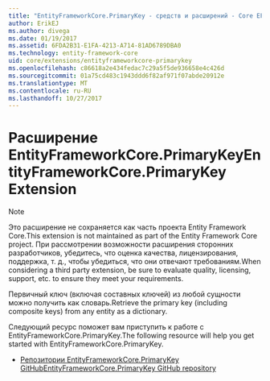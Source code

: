 ```yaml
---
title: "EntityFrameworkCore.PrimaryKey - средств и расширений - Core EF"
author: ErikEJ
ms.author: divega
ms.date: 01/19/2017
ms.assetid: 6FDA2B31-E1FA-4213-A714-81AD6789DBA0
ms.technology: entity-framework-core
uid: core/extensions/entityframeworkcore-primarykey
ms.openlocfilehash: c86618a2e434fedac7c29a5f5de936658e4c426d
ms.sourcegitcommit: 01a75cd483c1943ddd6f82af971f07abde20912e
ms.translationtype: MT
ms.contentlocale: ru-RU
ms.lasthandoff: 10/27/2017
---
```

# <a name="entityframeworkcoreprimarykey-extension"></a><span data-ttu-id="8e781-102">Расширение EntityFrameworkCore.PrimaryKey</span><span class="sxs-lookup"><span data-stu-id="8e781-102">EntityFrameworkCore.PrimaryKey Extension</span></span>

> [!NOTE]  
> <span data-ttu-id="8e781-103">Это расширение не сохраняется как часть проекта Entity Framework Core.</span><span class="sxs-lookup"><span data-stu-id="8e781-103">This extension is not maintained as part of the Entity Framework Core project.</span></span> <span data-ttu-id="8e781-104">При рассмотрении возможности расширения сторонних разработчиков, убедитесь, что оценка качества, лицензирования, поддержка, т. д., чтобы убедиться, что они отвечают требованиям.</span><span class="sxs-lookup"><span data-stu-id="8e781-104">When considering a third party extension, be sure to evaluate quality, licensing, support, etc. to ensure they meet your requirements.</span></span>

<span data-ttu-id="8e781-105">Первичный ключ (включая составных ключей) из любой сущности можно получить как словарь.</span><span class="sxs-lookup"><span data-stu-id="8e781-105">Retrieve the primary key (including composite keys) from any entity as a dictionary.</span></span>

<span data-ttu-id="8e781-106">Следующий ресурс поможет вам приступить к работе с EntityFrameworkCore.PrimaryKey.</span><span class="sxs-lookup"><span data-stu-id="8e781-106">The following resource will help you get started with EntityFrameworkCore.PrimaryKey.</span></span>
* [<span data-ttu-id="8e781-107">Репозитории EntityFrameworkCore.PrimaryKey GitHub</span><span class="sxs-lookup"><span data-stu-id="8e781-107">EntityFrameworkCore.PrimaryKey GitHub repository</span></span>](https://github.com/NickStrupat/EntityFramework.PrimaryKey/)
